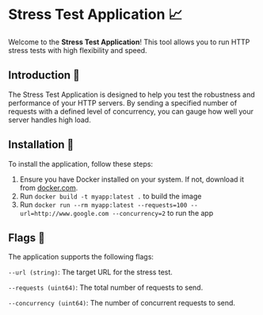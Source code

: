 # Stress Test Application 📈

Welcome to the **Stress Test Application**! This tool allows you to run HTTP stress tests with high flexibility and speed.

## Introduction 🚀
The Stress Test Application is designed to help you test the robustness and performance of your HTTP servers. By sending a specified number of requests with a defined level of concurrency, you can gauge how well your server handles high load.

## Installation 🔧
To install the application, follow these steps:

1. Ensure you have Docker installed on your system. If not, download it from [docker.com](https://www.docker.com/).
2. Run ``docker build -t myapp:latest .`` to build the image
3. Run ``docker run --rm myapp:latest --requests=100 --url=http://www.google.com --concurrency=2`` to run the app


## Flags 🚩
The application supports the following flags:

```--url (string)```: The target URL for the stress test.

```--requests (uint64)```: The total number of requests to send.

```--concurrency (uint64)```: The number of concurrent requests to send.
